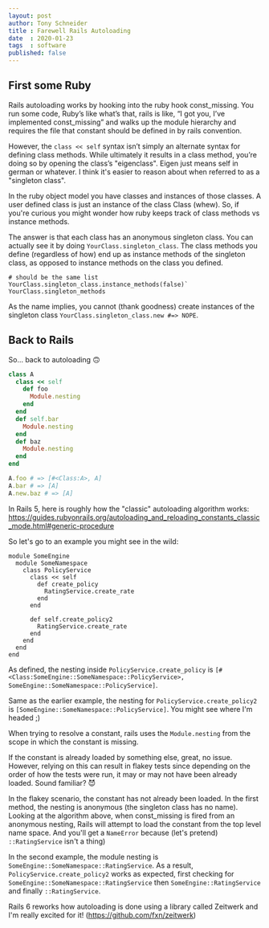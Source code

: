 ```yaml
---
layout: post
author: Tony Schneider
title : Farewell Rails Autoloading
date  : 2020-01-23
tags  : software
published: false
---
```


## First some Ruby

Rails autoloading works by hooking into the ruby hook const_missing.
You run some code, Ruby’s like what’s that, rails is like, “I got you, I’ve implemented const_missing” and walks up the module hierarchy and requires the file that constant should be defined in by rails convention.

However, the `class << self` syntax isn’t simply an alternate syntax for defining class methods.
While ultimately it results in a class method, you’re doing so by opening the class’s "eigenclass".
Eigen just means self in german or whatever.
I think it's easier to reason about when referred to as a "singleton class".

In the ruby object model you have classes and instances of those classes.
A user defined class is just an instance of the class Class (whew).
So, if you're curious you might wonder how ruby keeps track of class methods vs instance methods.

The answer is that each class has an anonymous singleton class.
You can actually see it by doing `YourClass.singleton_class`.
The class methods you define (regardless of how) end up as instance methods of the singleton class, as opposed to instance methods on the class you defined.

```
# should be the same list
YourClass.singleton_class.instance_methods(false)`
YourClass.singleton_methods
```

As the name implies, you cannot (thank goodness) create instances of the singleton class `YourClass.singleton_class.new #=> NOPE`.

## Back to Rails

So... back to autoloading :upside_down_face:

```ruby
class A
  class << self
    def foo
      Module.nesting
    end
  end
  def self.bar
    Module.nesting
  end
  def baz
    Module.nesting
  end
end

A.foo # => [#<Class:A>, A]
A.bar # => [A]
A.new.baz # => [A]
```

In Rails 5, here is roughly how the "classic" autoloading algorithm works: https://guides.rubyonrails.org/autoloading_and_reloading_constants_classic_mode.html#generic-procedure

So let's go to an example you might see in the wild:

```
module SomeEngine
  module SomeNamespace
    class PolicyService
      class << self
        def create_policy
          RatingService.create_rate
        end
      end

      def self.create_policy2
        RatingService.create_rate
      end
    end
  end
end
```

As defined, the nesting inside `PolicyService.create_policy` is `[#<Class:SomeEngine::SomeNamespace::PolicyService>, SomeEngine::SomeNamespace::PolicyService]`.

Same as the earlier example, the nesting for `PolicyService.create_policy2` is `[SomeEngine::SomeNamespace::PolicyService]`.
You might see where I'm headed ;)

When trying to resolve a constant, rails uses the `Module.nesting` from the scope in which the constant is missing.

If the constant is already loaded by something else, great, no issue.
However, relying on this can result in flakey tests since depending on the order of how the tests were run, it may or may not have been already loaded. Sound familiar? :smiling_imp:

In the flakey scenario, the constant has not already been loaded.
In the first method, the nesting is anonymous (the singleton class has no name).
Looking at the algorithm above, when const_missing is fired from an anonymous nesting, Rails will attempt to load the constant from the top level name space.
And you'll get a `NameError` because (let's pretend) `::RatingService` isn't a thing)

In the second example, the module nesting is `SomeEngine::SomeNamespace::RatingService`.
As a result, `PolicyService.create_policy2` works as expected, first checking for `SomeEngine::SomeNamespace::RatingService` then `SomeEngine::RatingService` and finally `::RatingService`.

Rails 6 reworks how autoloading is done using a library called Zeitwerk and I'm really excited for it! (https://github.com/fxn/zeitwerk)